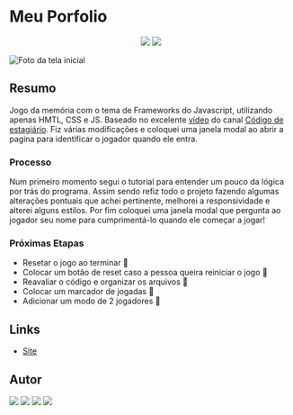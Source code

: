 # Meu Porfolio

<p align="center">
<img src="http://img.shields.io/static/v1?label=STATUS&message=EM%20DESENVOLVIMENTO&color=GREEN&style=for-the-badge"/>
<img src="http://img.shields.io/static/v1?label=VERSAO&message=1.0&color=GREEN&style=for-the-badge"/>
</p>

<img src="https://i.imgur.com/SUz5lSH.png" alt='Foto da tela inicial' />

## Resumo

Jogo da memória com o tema de Frameworks do Javascript, utilizando apenas HMTL, CSS e JS. Baseado no excelente [vídeo](https://www.youtube.com/watch?v=Rk4J-d7sPKQ) do canal [Código de estagiário](https://www.youtube.com/@CodigodeEstagiario/videos). Fiz várias modificações e coloquei uma janela modal ao abrir a pagina para identificar o jogador quando ele entra.

### Processo

Num primeiro momento segui o tutorial para entender um pouco da lógica por trás do programa. Assim sendo refiz todo o projeto fazendo algumas alterações pontuais que achei pertinente, melhorei a responsividade e alterei alguns estilos. Por fim coloquei uma janela modal que pergunta ao jogador seu nome para cumprimentá-lo quando ele começar a jogar!

###  Próximas Etapas
- Resetar o jogo ao terminar :red_circle:
- Colocar um botão de reset caso a pessoa queira reiniciar o jogo :red_circle:
- Reavaliar o código e organizar os arquivos :red_circle:
- Colocar um marcador de jogadas :red_circle:
- Adicionar um modo de 2 jogadores :red_circle:


## Links

- [Site](https://mvergara94.github.io/memory-game/)





## Autor
 
<div> 
 <a href="https://www.linkedin.com/in/mario-henrique-cardoso-vergara-669a43210" target="_blank">
 <img src="https://img.shields.io/badge/-LinkedIn-%230077B5?style=for-the-badge&logo=linkedin&logoColor=white" target="_blank"></a>  
  <a href="https://instagram.com/vergara.m94" target="_blank"><img src="https://img.shields.io/badge/-Instagram-%23E4405F?style=for-the-badge&logo=instagram&logoColor=white" target="_blank"></a> 
<a href="https://dev.to/mvergara94" target="_blank"><img src="https://img.shields.io/badge/-DEVTO-%23000000?style=for-the-badge&logo=dev.to&logoColor=white" target="_blank"></a>  
  <a href = "mailto:mariovergaralorena@gmail.com"><img src="https://img.shields.io/badge/-gmail-red?style=for-the-badge&logo=Gmail&logoColor=white" target="_blank"></a>
</div>
